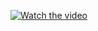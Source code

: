 
[![Watch the video](https://i.imgur.com/vKb2F1B.png)](https://drive.google.com/file/d/10Z3yAvYunalQ1fJ5S0JtihZpqmgZYW62/view)
